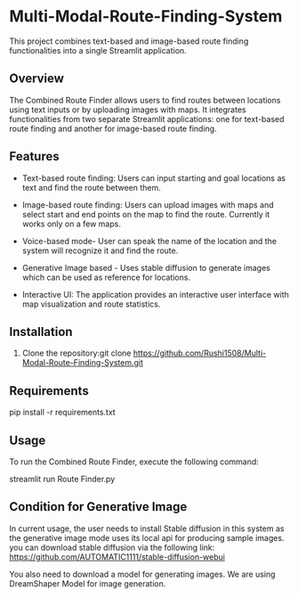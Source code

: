 # Multi-Modal-Route-Finding-System

This project combines text-based and image-based route finding functionalities into a single Streamlit application.

## Overview

The Combined Route Finder allows users to find routes between locations using text inputs or by uploading images with maps. It integrates functionalities from two separate Streamlit applications: one for text-based route finding and another for image-based route finding.

## Features

- Text-based route finding: Users can input starting and goal locations as text and find the route between them.

- Image-based route finding: Users can upload images with maps and select start and end points on the map to find the route.
  Currently it works only on a few maps.

- Voice-based mode- User can speak the name of the location and the system will recognize it and find the route.

- Generative Image based - Uses stable diffusion to generate images which can be used as reference for locations.

- Interactive UI: The application provides an interactive user interface with map visualization and route statistics.

## Installation

1. Clone the repository:git clone https://github.com/Rushi1508/Multi-Modal-Route-Finding-System.git

## Requirements

pip install -r requirements.txt

## Usage

To run the Combined Route Finder, execute the following command:

streamlit run Route Finder.py

## Condition for Generative Image

In current usage, the user needs to install Stable diffusion in this system as the generative image mode uses its local api for producing sample images.
you can download stable diffusion via the following link: https://github.com/AUTOMATIC1111/stable-diffusion-webui

You also need to download a model for generating images. We are using DreamShaper Model for image generation.


